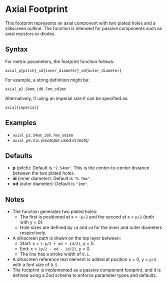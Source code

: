# Axial Footprint

This footprint represents an axial component with two plated holes and a silkscreen outline. The function is intended for passive components such as axial resistors or diodes.

## Syntax

For metric parameters, the footprint function follows:

```
axial_p{pitch}_id{inner_diameter}_od{outer_diameter}
```

For example, a string definition might be:  
```
axial_p2.54mm_id0.7mm_od1mm
```

Alternatively, if using an imperial size it can be specified as:  
```
axial{imperial}
```

## Examples

- `axial_p2.54mm_id0.7mm_od1mm`
- `axial_p0.2in` *(example used in tests)*

## Defaults

- **p** (pitch): Default is `"2.54mm"`. This is the center-to-center distance between the two plated holes.
- **id** (inner diameter): Default is `"0.7mm"`.
- **od** (outer diameter): Default is `"1mm"`.

## Notes

- The function generates two plated holes:
  - The first is positioned at x = `-p/2` and the second at x = `p/2` (both with y = 0).
  - Hole sizes are defined by `id` and `od` for the inner and outer diameters respectively.
- A silkscreen path is drawn on the top layer between:
  - Start: x = `(-p/2 + od + id/2)`, y = 0.
  - End: x = `(p/2 - od - id/2)`, y = 0.
  - The line has a stroke width of `0.1`.
- A silkscreen reference text element is added at position x = 0, y = `p/4` with a font size of `0.5`.
- The footprint is implemented as a passive component footprint, and it is defined using a Zod schema to enforce parameter types and defaults.